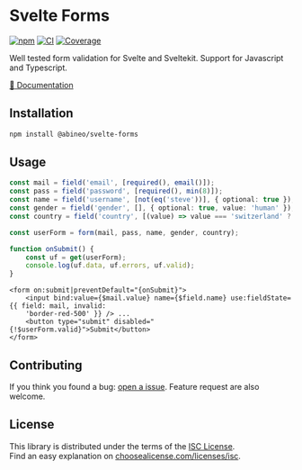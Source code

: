 # Svelte Forms

[![npm](https://img.shields.io/npm/v/@abineo/svelte-forms)](https://www.npmjs.com/package/@abineo/svelte-forms)
[![CI](https://github.com/abineo-ag/svelte-forms/actions/workflows/ci.yml/badge.svg)](https://github.com/abineo-ag/svelte-forms/actions/workflows/ci.yml)
[![Coverage](https://img.shields.io/badge/Coverage-94.68%25-success)](https://github.com/abineo-ag/svelte-forms/actions/workflows/coverage.yml)

Well tested form validation for Svelte and Sveltekit. Support for Javascript and Typescript.

[📖 Documentation](https://github.com/abineo-ag/svelte-forms/blob/main/DOCS.md)

## Installation

```sh
npm install @abineo/svelte-forms
```

## Usage

```ts
const mail = field('email', [required(), email()]);
const pass = field('password', [required(), min(8)]);
const name = field('username', [not(eq('steve'))], { optional: true });
const gender = field('gender', [], { optional: true, value: 'human' });
const country = field('country', [(value) => value === 'switzerland' ? err('too rich!' : ok())]);

const userForm = form(mail, pass, name, gender, country);

function onSubmit() {
    const uf = get(userForm);
    console.log(uf.data, uf.errors, uf.valid);
}
```

```svelte
<form on:submit|preventDefault="{onSubmit}">
	<input bind:value={$mail.value} name={$field.name} use:fieldState={{ field: mail, invalid:
	'border-red-500' }} /> ...
	<button type="submit" disabled="{!$userForm.valid}">Submit</button>
</form>
```

## Contributing

If you think you found a bug: [open a issue](https://github.com/abineo-ag/svelte-forms/issues).
Feature request are also welcome.

## License

This library is distributed under the terms of the [ISC License](https://github.com/abineo-ag/svelte-forms/blob/main/LICENSE).  
Find an easy explanation on [choosealicense.com/licenses/isc](https://choosealicense.com/licenses/isc/).
